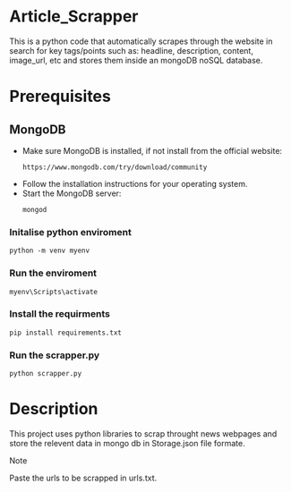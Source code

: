# Article_Scrapper
This is a python code that automatically scrapes through the website in search for key tags/points such as: headline, description, content, image_url, etc and stores them inside an mongoDB noSQL database.

# Prerequisites
## MongoDB
* Make sure MongoDB is installed, if not install from the official website:
  ```
  https://www.mongodb.com/try/download/community
  ```
* Follow the installation instructions for your operating system.
* Start the MongoDB server:
  ```
  mongod
  ```
  

### Initalise python enviroment
```
python -m venv myenv
```
### Run the enviroment
```
myenv\Scripts\activate
```

### Install the requirments
```
pip install requirements.txt
```
### Run the scrapper.py
```
python scrapper.py
```

# Description
This project uses python libraries to scrap throught news webpages and store the relevent data in mongo db in Storage.json file formate. 

> [!NOTE]
> Paste the urls to be scrapped in urls.txt.
